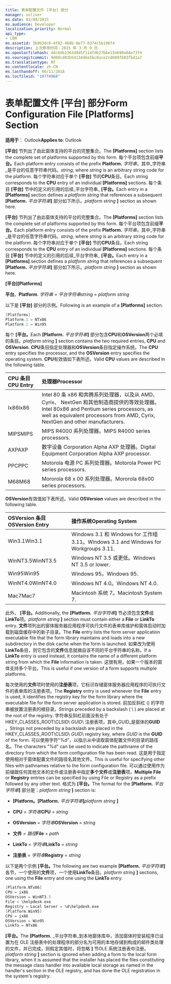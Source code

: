 ```yaml
---
title: 表单配置文件 [平台] 部分
manager: soliver
ms.date: 03/09/2015
ms.audience: Developer
localization_priority: Normal
api_type:
- COM
ms.assetid: 3b9b3dc0-4f82-468b-8e77-0374c5b196f4
description: 上次修改时间：2015 年 3 月 9 日
ms.openlocfilehash: ddc6db2303d9d5f114fdb27b6e15e699a04e73f4
ms.sourcegitcommit: 9d60cd82b5413446e5bc8ace2cd689f683fb41a7
ms.translationtype: MT
ms.contentlocale: zh-CN
ms.lasthandoff: 06/11/2018
ms.locfileid: "19774968"
---
```

# <a name="form-configuration-file-platforms-section"></a><span data-ttu-id="9c631-103">表单配置文件 [平台] 部分</span><span class="sxs-lookup"><span data-stu-id="9c631-103">Form Configuration File [Platforms] Section</span></span>

<span data-ttu-id="9c631-104">**适用于**： Outlook</span><span class="sxs-lookup"><span data-stu-id="9c631-104">**Applies to**: Outlook</span></span> 
  
<span data-ttu-id="9c631-105">**[平台]** 节列出了由此窗体支持的平台的完整集合。</span><span class="sxs-lookup"><span data-stu-id="9c631-105">The **[Platforms]** section lists the complete set of platforms supported by this form.</span></span> <span data-ttu-id="9c631-106">每个平台项包含前缀**平台。**</span><span class="sxs-lookup"><span data-stu-id="9c631-106">Each platform entry consists of the prefix **Platform.**</span></span> <span data-ttu-id="9c631-107">_字符串_，其中_字符串_是平台的任意字符串代码。</span><span class="sxs-lookup"><span data-stu-id="9c631-107">_string_, where  _string_ is an arbitrary string code for the platform.</span></span> <span data-ttu-id="9c631-108">每个字符串对应于单个 **[平台]** 节的**CPU**条目。</span><span class="sxs-lookup"><span data-stu-id="9c631-108">Each string corresponds to the **CPU** entry of an individual **[Platforms]** sections.</span></span> <span data-ttu-id="9c631-109">每个条目 **[平台]** 节中的定义的引用的后续_平台字符串_ **[平台。**</span><span class="sxs-lookup"><span data-stu-id="9c631-109">Each entry in a **[Platforms]** section defines a  _platform string_ that references a subsequent **[Platform.**</span></span> <span data-ttu-id="9c631-110">_平台字符串_**]** 部分如下所示。</span><span class="sxs-lookup"><span data-stu-id="9c631-110">_platform string_ **]** section as shown here.</span></span> 
  
<span data-ttu-id="9c631-111">**[平台]** 节列出了由此窗体支持的平台的完整集合。</span><span class="sxs-lookup"><span data-stu-id="9c631-111">The **[Platforms]** section lists the complete set of platforms supported by this form.</span></span> <span data-ttu-id="9c631-112">每个平台项包含前缀**平台。**</span><span class="sxs-lookup"><span data-stu-id="9c631-112">Each platform entry consists of the prefix **Platform.**</span></span> <span data-ttu-id="9c631-113">_字符串_，其中_字符串_是平台的任意字符串代码。</span><span class="sxs-lookup"><span data-stu-id="9c631-113">_string_, where  _string_ is an arbitrary string code for the platform.</span></span> <span data-ttu-id="9c631-114">每个字符串对应于单个 **[平台]** 节的**CPU**条目。</span><span class="sxs-lookup"><span data-stu-id="9c631-114">Each string corresponds to the **CPU** entry of an individual **[Platforms]** sections.</span></span> <span data-ttu-id="9c631-115">每个条目 **[平台]** 节中的定义的引用的后续_平台字符串_ **[平台。**</span><span class="sxs-lookup"><span data-stu-id="9c631-115">Each entry in a **[Platforms]** section defines a  _platform string_ that references a subsequent **[Platform.**</span></span> <span data-ttu-id="9c631-116">_平台字符串_**]** 部分如下所示。</span><span class="sxs-lookup"><span data-stu-id="9c631-116">_platform string_ **]** section as shown here.</span></span> 
  
<span data-ttu-id="9c631-117">**[平台]**</span><span class="sxs-lookup"><span data-stu-id="9c631-117">**[Platforms]**</span></span>
  
<span data-ttu-id="9c631-118">**平台**。</span><span class="sxs-lookup"><span data-stu-id="9c631-118">**Platform**.</span></span> <span data-ttu-id="9c631-119">_字符串_ =  _平台字符串_</span><span class="sxs-lookup"><span data-stu-id="9c631-119">_string_ =  _platform string_</span></span>
  
<span data-ttu-id="9c631-120">以下是 **[平台]** 部分的示例。</span><span class="sxs-lookup"><span data-stu-id="9c631-120">Following is an example of a **[Platforms]** section.</span></span> 
  
```cpp
[Platforms]
Platform.1 = NTx86
Platform.2 = Win95

```

<span data-ttu-id="9c631-121">每个 **[平台。**</span><span class="sxs-lookup"><span data-stu-id="9c631-121">Each **[Platform.**</span></span> <span data-ttu-id="9c631-122">_平台字符串_**]** 部分包含**CPU**和**OSVersion**两个必填的条目。</span><span class="sxs-lookup"><span data-stu-id="9c631-122">_platform string_ **]** section contains the two required entries, **CPU** and **OSVersion**.</span></span> <span data-ttu-id="9c631-123">**CPU**条目指定处理器和**OSVersion**条目指定操作系统。</span><span class="sxs-lookup"><span data-stu-id="9c631-123">The **CPU** entry specifies the processor, and the **OSVersion** entry specifies the operating system.</span></span> <span data-ttu-id="9c631-124">**CPU**有效值如下表所述。</span><span class="sxs-lookup"><span data-stu-id="9c631-124">Valid **CPU** values are described in the following table.</span></span> 
  
|<span data-ttu-id="9c631-125">**CPU 条目**</span><span class="sxs-lookup"><span data-stu-id="9c631-125">**CPU Entry**</span></span>|<span data-ttu-id="9c631-126">**处理器**</span><span class="sxs-lookup"><span data-stu-id="9c631-126">**Processor**</span></span>|
|:-----|:-----|
|<span data-ttu-id="9c631-127">Ix86</span><span class="sxs-lookup"><span data-stu-id="9c631-127">Ix86</span></span>  <br/> |<span data-ttu-id="9c631-128">Intel 80 条 x86 和奔腾系列处理器，以及从 AMD、 Cyrix、 NextGen 和其他制造商提供的等效处理器。</span><span class="sxs-lookup"><span data-stu-id="9c631-128">Intel 80x86 and Pentium series processors, as well as equivalent processors from AMD, Cyrix, NextGen and other manufacturers.</span></span>  <br/> |
|<span data-ttu-id="9c631-129">MIPS</span><span class="sxs-lookup"><span data-stu-id="9c631-129">MIPS</span></span>  <br/> |<span data-ttu-id="9c631-130">MIPS R4000 系列处理器。</span><span class="sxs-lookup"><span data-stu-id="9c631-130">MIPS R4000 series processors.</span></span>  <br/> |
|<span data-ttu-id="9c631-131">AXP</span><span class="sxs-lookup"><span data-stu-id="9c631-131">AXP</span></span>  <br/> |<span data-ttu-id="9c631-132">数字设备 Corporation Alpha AXP 处理器。</span><span class="sxs-lookup"><span data-stu-id="9c631-132">Digital Equipment Corporation Alpha AXP processor.</span></span>  <br/> |
|<span data-ttu-id="9c631-133">PPC</span><span class="sxs-lookup"><span data-stu-id="9c631-133">PPC</span></span>  <br/> |<span data-ttu-id="9c631-134">Motorola 电源 PC 系列处理器。</span><span class="sxs-lookup"><span data-stu-id="9c631-134">Motorola Power PC series processors.</span></span>  <br/> |
|<span data-ttu-id="9c631-135">M68</span><span class="sxs-lookup"><span data-stu-id="9c631-135">M68</span></span>  <br/> |<span data-ttu-id="9c631-136">Mororola 68 x 00 系列处理器。</span><span class="sxs-lookup"><span data-stu-id="9c631-136">Mororola 68x00 series processors.</span></span>  <br/> |
   
<span data-ttu-id="9c631-137">**OSVersion**有效值如下表所述。</span><span class="sxs-lookup"><span data-stu-id="9c631-137">Valid **OSVersion** values are described in the following table.</span></span> 
  
|<span data-ttu-id="9c631-138">**OSVersion 条目**</span><span class="sxs-lookup"><span data-stu-id="9c631-138">**OSVersion Entry**</span></span>|<span data-ttu-id="9c631-139">**操作系统**</span><span class="sxs-lookup"><span data-stu-id="9c631-139">**Operating System**</span></span>|
|:-----|:-----|
|<span data-ttu-id="9c631-140">Win3.1</span><span class="sxs-lookup"><span data-stu-id="9c631-140">Win3.1</span></span>  <br/> |<span data-ttu-id="9c631-141">Windows 3.1 和 Windows for 工作组 3.11。</span><span class="sxs-lookup"><span data-stu-id="9c631-141">Windows 3.1 and Windows for Workgroups 3.11.</span></span>  <br/> |
|<span data-ttu-id="9c631-142">WinNT3.5</span><span class="sxs-lookup"><span data-stu-id="9c631-142">WinNT3.5</span></span>  <br/> |<span data-ttu-id="9c631-143">Windows NT 3.5 或更低。</span><span class="sxs-lookup"><span data-stu-id="9c631-143">Windows NT 3.5 or lower.</span></span>  <br/> |
|<span data-ttu-id="9c631-144">Win95</span><span class="sxs-lookup"><span data-stu-id="9c631-144">Win95</span></span>  <br/> |<span data-ttu-id="9c631-145">Windows 95。</span><span class="sxs-lookup"><span data-stu-id="9c631-145">Windows 95.</span></span>  <br/> |
|<span data-ttu-id="9c631-146">WinNT4.0</span><span class="sxs-lookup"><span data-stu-id="9c631-146">WinNT4.0</span></span>  <br/> |<span data-ttu-id="9c631-147">Windows NT 4.0。</span><span class="sxs-lookup"><span data-stu-id="9c631-147">Windows NT 4.0.</span></span>  <br/> |
|<span data-ttu-id="9c631-148">Mac7</span><span class="sxs-lookup"><span data-stu-id="9c631-148">Mac7</span></span>  <br/> |<span data-ttu-id="9c631-149">Macintosh 系统 7。</span><span class="sxs-lookup"><span data-stu-id="9c631-149">Macintosh System 7.</span></span>  <br/> |
   
<span data-ttu-id="9c631-150">此外， **[平台。**</span><span class="sxs-lookup"><span data-stu-id="9c631-150">Additionally, the **[Platform.**</span></span> <span data-ttu-id="9c631-151">_平台字符串_**]** 节必须包含**文件**或**LinkTo**项。</span><span class="sxs-lookup"><span data-stu-id="9c631-151">_platform string_ **]** section must contain either a **File** or **LinkTo** entry.</span></span> <span data-ttu-id="9c631-152">**文件**项列出的窗体服务器应用程序可执行文件的表单库维护和窗体启动时加载到磁盘缓存中的新子目录。</span><span class="sxs-lookup"><span data-stu-id="9c631-152">The **File** entry lists the form server application executable file that the form library maintains and loads into a new subdirectory in the disk cache when the form is launched.</span></span> <span data-ttu-id="9c631-153">如果改为使用**LinkTo**条目，则它包含的**文件**信息就摘自该不同的平台字符串的名称。</span><span class="sxs-lookup"><span data-stu-id="9c631-153">If a **LinkTo** entry is used instead, it contains the name of a different platform string from which the **File** information is taken.</span></span> <span data-ttu-id="9c631-154">这很有用，如果一个版本的窗体支持多个平台。</span><span class="sxs-lookup"><span data-stu-id="9c631-154">This is useful if one version of a form supports multiple platforms.</span></span> 
  
<span data-ttu-id="9c631-155">每次使用的**文件**项时使用的**注册表**项，它标识存储窗体服务器应用程序的可执行文件的表单库的注册表项。</span><span class="sxs-lookup"><span data-stu-id="9c631-155">The **Registry** entry is used whenever the **File** entry is used, it identifies the registry key for the form library where the executable file for the form server application is stored.</span></span> <span data-ttu-id="9c631-156">前加反斜杠 (\) 的字符串被放置注册表的根目录。</span><span class="sxs-lookup"><span data-stu-id="9c631-156">Strings preceded by a backslash ( \ ) are placed at the root of the registry.</span></span> <span data-ttu-id="9c631-157">字符串反斜杠前面没有处于 HKEY_CLASSES_ROOT\CLSID\ _GUID_\ 注册表项，其中_GUID_是窗体的**GUID** 。</span><span class="sxs-lookup"><span data-stu-id="9c631-157">Strings not preceded by a backslash are placed in the HKEY_CLASSES_ROOT\CLSID\  _GUID_\ registry key, where  _GUID_ is the **GUID** of the form.</span></span> <span data-ttu-id="9c631-158">可以使用字符"%d"，以指示从中读取窗体配置文件的目录的路径名。</span><span class="sxs-lookup"><span data-stu-id="9c631-158">The characters "%d" can be used to indicate the pathname of the directory from which the form configuration file has been read.</span></span> <span data-ttu-id="9c631-159">这是用于指定使用相对于窗体配置文件的路径名其他文件。</span><span class="sxs-lookup"><span data-stu-id="9c631-159">This is useful for specifying other files with pathnames relative to the form configuration file.</span></span> <span data-ttu-id="9c631-160">可以通过使用作为前缀跟任何其他文本的文件或注册表中指定**多个文件**或**注册表**项。</span><span class="sxs-lookup"><span data-stu-id="9c631-160">**Multiple File** or **Registry** entries can be specified by using File or Registry as a prefix followed by any other text.</span></span> <span data-ttu-id="9c631-161">格式为 **[平台。**</span><span class="sxs-lookup"><span data-stu-id="9c631-161">The format for the **[Platform.**</span></span> <span data-ttu-id="9c631-162">_平台字符串_**]** 部分是：</span><span class="sxs-lookup"><span data-stu-id="9c631-162">_platform string_ **]** section is:</span></span> 
  
- <span data-ttu-id="9c631-163">**[Platform。**</span><span class="sxs-lookup"><span data-stu-id="9c631-163">**[Platform.**</span></span> <span data-ttu-id="9c631-164">_平台字符串_**]**</span><span class="sxs-lookup"><span data-stu-id="9c631-164">_platform string_ **]**</span></span>
    
- <span data-ttu-id="9c631-165">**CPU** =  _字符串_</span><span class="sxs-lookup"><span data-stu-id="9c631-165">**CPU** =  _string_</span></span>
    
- <span data-ttu-id="9c631-166">**OSVersion** =  _字符串_</span><span class="sxs-lookup"><span data-stu-id="9c631-166">**OSVersion** =  _string_</span></span>
    
- <span data-ttu-id="9c631-167">**文件** =  _路径_</span><span class="sxs-lookup"><span data-stu-id="9c631-167">**File** =  _path_</span></span>
    
- <span data-ttu-id="9c631-168">**LinkTo** =  _字符串_</span><span class="sxs-lookup"><span data-stu-id="9c631-168">**LinkTo** =  _string_</span></span>
    
- <span data-ttu-id="9c631-169">**注册表** =  _字符串_</span><span class="sxs-lookup"><span data-stu-id="9c631-169">**Registry** =  _string_</span></span>
  
<span data-ttu-id="9c631-170">以下是两个示例 **[平台。**</span><span class="sxs-lookup"><span data-stu-id="9c631-170">The following are two example **[Platform.**</span></span> <span data-ttu-id="9c631-171">_平台字符串_**]** 各节，一个使用的**文件**项，一个使用**LinkTo**条目。</span><span class="sxs-lookup"><span data-stu-id="9c631-171">_platform string_ **]** sections, one using the **File** entry and one using the **LinkTo** entry.</span></span> 
  
```cpp
[Platform.NTx86]
CPU = ix86
OSVersion = WinNT3.5
File = \helpdesk.exe
Registry = Local Server = %d\helpdesk.exe
[Platform.Win95]
CPU = ix86
OSVersion = Win95
LinkTo = NTx86

```

<span data-ttu-id="9c631-172">**[平台。**</span><span class="sxs-lookup"><span data-stu-id="9c631-172">The **[Platform.**</span></span> <span data-ttu-id="9c631-173">_平台字符串_到本地窗体库中，添加窗体时安装程序已设置为在 OLE 注册表中的处理程序的部分名为可用的本地存储到构成的邮件类处理的文件，并已完成，则假定其值时，将忽略 **]** 节OLE 系统注册表中注册。</span><span class="sxs-lookup"><span data-stu-id="9c631-173">_platform string_ **]** section is ignored when adding a form to the local form library, when it is assumed that the installer has placed the files constituting the message class handler into available local storage as named in the handler's section in the OLE registry, and has done the OLE registration in the system's registry.</span></span> 
  

